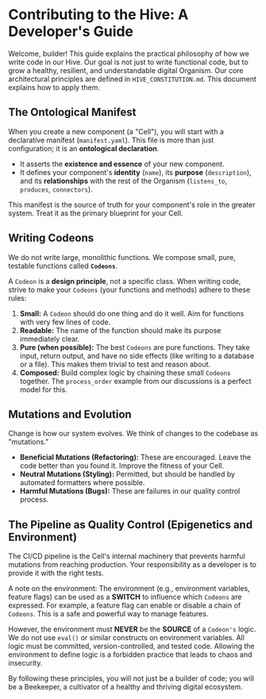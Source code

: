 # Contributing to the Hive: A Developer's Guide

Welcome, builder! This guide explains the practical philosophy of how we write code in our Hive. Our goal is not just to write functional code, but to grow a healthy, resilient, and understandable digital Organism. Our core architectural principles are defined in `HIVE_CONSTITUTION.md`. This document explains how to apply them.

## The Ontological Manifest

When you create a new component (a "Cell"), you will start with a declarative manifest (`manifest.yaml`). This file is more than just configuration; it is an **ontological declaration**.

- It asserts the **existence and essence** of your new component.
- It defines your component's **identity** (`name`), its **purpose** (`description`), and its **relationships** with the rest of the Organism (`listens_to`, `produces`, `connectors`).

This manifest is the source of truth for your component's role in the greater system. Treat it as the primary blueprint for your Cell.

## Writing Codeons

We do not write large, monolithic functions. We compose small, pure, testable functions called **`Codeons`**.

A `Codeon` is a **design principle**, not a specific class. When writing code, strive to make your `Codeons` (your functions and methods) adhere to these rules:

1.  **Small:** A `Codeon` should do one thing and do it well. Aim for functions with very few lines of code.
2.  **Readable:** The name of the function should make its purpose immediately clear.
3.  **Pure (when possible):** The best `Codeons` are pure functions. They take input, return output, and have no side effects (like writing to a database or a file). This makes them trivial to test and reason about.
4.  **Composed:** Build complex logic by chaining these small `Codeons` together. The `process_order` example from our discussions is a perfect model for this.

## Mutations and Evolution

Change is how our system evolves. We think of changes to the codebase as "mutations."

- **Beneficial Mutations (Refactoring):** These are encouraged. Leave the code better than you found it. Improve the fitness of your Cell.
- **Neutral Mutations (Styling):** Permitted, but should be handled by automated formatters where possible.
- **Harmful Mutations (Bugs):** These are failures in our quality control process.

## The Pipeline as Quality Control (Epigenetics and Environment)

The CI/CD pipeline is the Cell's internal machinery that prevents harmful mutations from reaching production. Your responsibility as a developer is to provide it with the right tests.

A note on the environment:
The environment (e.g., environment variables, feature flags) can be used as a **SWITCH** to influence which `Codeons` are expressed. For example, a feature flag can enable or disable a chain of `Codeons`. This is a safe and powerful way to manage features.

However, the environment must **NEVER** be the **SOURCE** of a `Codeon's` logic. We do not use `eval()` or similar constructs on environment variables. All logic must be committed, version-controlled, and tested code. Allowing the environment to define logic is a forbidden practice that leads to chaos and insecurity.

By following these principles, you will not just be a builder of code; you will be a Beekeeper, a cultivator of a healthy and thriving digital ecosystem.
